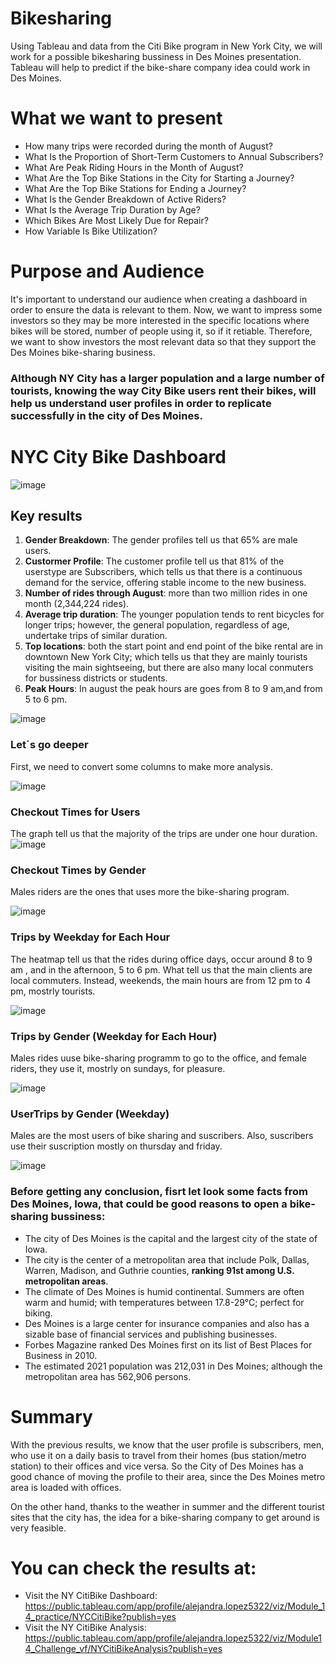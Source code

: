 # Bikesharing
Using Tableau and data from the Citi Bike program in New York City, we will work for a possible bikesharing bussiness in Des Moines presentation.
Tableau will help to predict if the bike-share company idea could work in Des Moines.

# What we want to present
- How many trips were recorded during the month of August?
- What Is the Proportion of Short-Term Customers to Annual Subscribers?
- What Are Peak Riding Hours in the Month of August?
- What Are the Top Bike Stations in the City for Starting a Journey?
- What Are the Top Bike Stations for Ending a Journey?
- What Is the Gender Breakdown of Active Riders?
- What Is the Average Trip Duration by Age?
- Which Bikes Are Most Likely Due for Repair?
- How Variable Is Bike Utilization?

# Purpose and Audience
It's important to understand our audience when creating a dashboard in order to ensure the data is relevant to them. Now, we want to impress some investors so they may be more interested in the specific locations where bikes will be stored, number of people using it, so if it retiable. Therefore, we want to show investors the most relevant data so that they support the Des Moines bike-sharing business.


### Although NY City has a larger population and a large number of tourists, knowing the way City Bike users rent their bikes, will help us understand user profiles in order to replicate successfully in the city of Des Moines.

# NYC City Bike Dashboard

![image](https://user-images.githubusercontent.com/43974872/202788641-069ea09a-d0f4-4e87-b18d-75bfea3edeba.png)

## Key results
1. **Gender Breakdown**:
The gender profiles tell us that 65% are male users.
2. **Custormer Profile**:
The customer profile tell us that 81% of the userstype are Subscribers, which tells us that there is a continuous demand for the service, offering stable income to the new business.
3. **Number of rides through August**: more than two million rides in one month (2,344,224 rides).
4. **Average trip duration**: The younger population tends to rent bicycles for longer trips; however, the general population, regardless of age, undertake trips of similar duration.
5. **Top locations**: both the start point and end point of the bike rental are in downtown New York City; which tells us that they are mainly tourists visiting the main sightseeing, but there are also many local conmuters for bussiness districts or students.
6. **Peak Hours**: In august the peak hours are goes from 8 to 9 am,and from 5 to 6 pm.

![image](https://user-images.githubusercontent.com/43974872/202821002-d6410701-b36e-4c28-89ff-dc23c22d23f5.png)

### Let´s go deeper 
First, we need to convert some columns to make more analysis.

![image](https://user-images.githubusercontent.com/43974872/202795152-25325e9c-3700-45ac-aaa6-9ff364e3e319.png)

### Checkout Times for Users
The graph tell us that the majority of the trips are under one hour duration.
![image](https://user-images.githubusercontent.com/43974872/202803758-0640ccd6-b339-4380-8b74-11bd0c563cad.png)

### Checkout Times by Gender 
Males riders are the ones that uses more the bike-sharing program.

![image](https://user-images.githubusercontent.com/43974872/202805603-dfcdfc07-a9e4-4981-940f-b16603cc723d.png)

### Trips by Weekday for Each Hour
The heatmap tell us that the rides during office days, occur around 8 to 9 am , and in the afternoon, 5 to 6 pm. What tell us that the main clients are local commuters. Instead, weekends, the main hours are from 12 pm to 4 pm, mostrly tourists.

![image](https://user-images.githubusercontent.com/43974872/202809395-260c205d-d154-4cff-a642-64acc869c0a2.png)

### Trips by Gender (Weekday for Each Hour)
Males rides uuse bike-sharing programm to go to the office, and female riders, they use it, mostrly on sundays, for pleasure.

![image](https://user-images.githubusercontent.com/43974872/202810270-353213e9-a4ae-4b09-b471-91776d7d1a47.png)

### UserTrips by Gender (Weekday)
Males are the most users of bike sharing and suscribers. Also, suscribers use their suscription mostly on thursday and friday.

![image](https://user-images.githubusercontent.com/43974872/202816514-d09a2d58-1fa9-4040-9499-d16839906fca.png)


### Before getting any conclusion, fisrt let look some facts from Des Moines, Iowa, that could be good reasons to open a bike-sharing bussiness:

- The city of Des Moines is the capital and the largest city of the state of Iowa. 
- The city is the center of a metropolitan area that include Polk, Dallas, Warren, Madison, and Guthrie counties, **ranking 91st among U.S. metropolitan areas**.
- The climate of Des Moines is humid continental. Summers are often warm and humid; with temperatures between 17.8-29°C; perfect for biking.
- Des Moines is a large center for insurance companies and also has a sizable base of financial services and publishing businesses. 
- Forbes Magazine ranked Des Moines first on its list of Best Places for Business in 2010.
- The estimated 2021 population was 212,031 in Des Moines; although the metropolitan area has 562,906 persons.

# Summary
With the previous results, we know that the user profile is subscribers, men, who use it on a daily basis to travel from their homes (bus station/metro station) to their offices and vice versa. So the City of Des Moines has a good chance of moving the profile to their area, since the Des Moines metro area is loaded with offices.

On the other hand, thanks to the weather in summer and the different tourist sites that the city has, the idea for a bike-sharing company to get around is very feasible.

# You can check the results at:
- Visit the NY CitiBike Dashboard: https://public.tableau.com/app/profile/alejandra.lopez5322/viz/Module_14_practice/NYCCitiBike?publish=yes 
- Visit the NY CitiBike Analysis: https://public.tableau.com/app/profile/alejandra.lopez5322/viz/Module14_Challenge_vf/NYCitiBikeAnalysis?publish=yes
